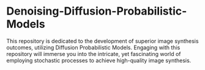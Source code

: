 # Denoising-Diffusion-Probabilistic-Models
This repository is dedicated to the development of superior image synthesis outcomes, utilizing Diffusion Probabilistic Models.  Engaging with this repository will immerse you into the intricate, yet fascinating world of employing stochastic processes to achieve high-quality image synthesis.
